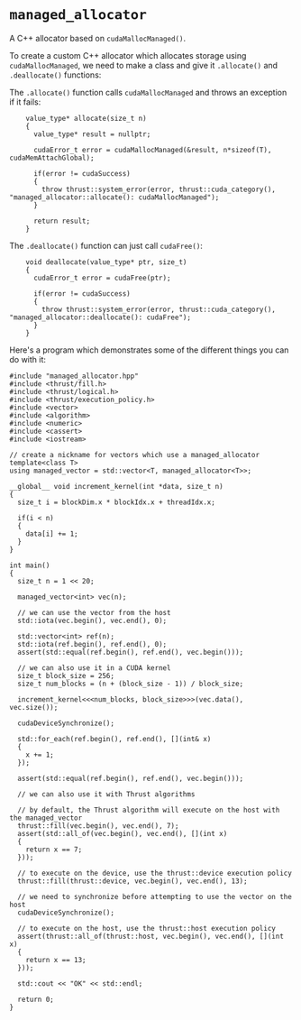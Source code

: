 # `managed_allocator`

A C++ allocator based on `cudaMallocManaged()`.

To create a custom C++ allocator which allocates storage using `cudaMallocManaged`, we need to make a class and give it `.allocate()` and `.deallocate()` functions:

The `.allocate()` function calls `cudaMallocManaged` and throws an exception if it fails:

```
    value_type* allocate(size_t n)
    {
      value_type* result = nullptr;
  
      cudaError_t error = cudaMallocManaged(&result, n*sizeof(T), cudaMemAttachGlobal);
  
      if(error != cudaSuccess)
      {
        throw thrust::system_error(error, thrust::cuda_category(), "managed_allocator::allocate(): cudaMallocManaged");
      }
  
      return result;
    }
```

The `.deallocate()` function can just call `cudaFree()`:

```
    void deallocate(value_type* ptr, size_t)
    {
      cudaError_t error = cudaFree(ptr);
  
      if(error != cudaSuccess)
      {
        throw thrust::system_error(error, thrust::cuda_category(), "managed_allocator::deallocate(): cudaFree");
      }
    }
```

Here's a program which demonstrates some of the different things you can do with it:

```
#include "managed_allocator.hpp"
#include <thrust/fill.h>
#include <thrust/logical.h>
#include <thrust/execution_policy.h>
#include <vector>
#include <algorithm>
#include <numeric>
#include <cassert>
#include <iostream>

// create a nickname for vectors which use a managed_allocator
template<class T>
using managed_vector = std::vector<T, managed_allocator<T>>;

__global__ void increment_kernel(int *data, size_t n)
{
  size_t i = blockDim.x * blockIdx.x + threadIdx.x;

  if(i < n)
  {
    data[i] += 1;
  }
}

int main()
{
  size_t n = 1 << 20;

  managed_vector<int> vec(n);

  // we can use the vector from the host
  std::iota(vec.begin(), vec.end(), 0);

  std::vector<int> ref(n);
  std::iota(ref.begin(), ref.end(), 0);
  assert(std::equal(ref.begin(), ref.end(), vec.begin()));

  // we can also use it in a CUDA kernel
  size_t block_size = 256;
  size_t num_blocks = (n + (block_size - 1)) / block_size;

  increment_kernel<<<num_blocks, block_size>>>(vec.data(), vec.size());

  cudaDeviceSynchronize();

  std::for_each(ref.begin(), ref.end(), [](int& x)
  {
    x += 1;
  });

  assert(std::equal(ref.begin(), ref.end(), vec.begin()));

  // we can also use it with Thrust algorithms

  // by default, the Thrust algorithm will execute on the host with the managed_vector
  thrust::fill(vec.begin(), vec.end(), 7);
  assert(std::all_of(vec.begin(), vec.end(), [](int x)
  {
    return x == 7;
  }));

  // to execute on the device, use the thrust::device execution policy
  thrust::fill(thrust::device, vec.begin(), vec.end(), 13);

  // we need to synchronize before attempting to use the vector on the host
  cudaDeviceSynchronize();

  // to execute on the host, use the thrust::host execution policy
  assert(thrust::all_of(thrust::host, vec.begin(), vec.end(), [](int x)
  {
    return x == 13;
  }));

  std::cout << "OK" << std::endl;

  return 0;
}
```
